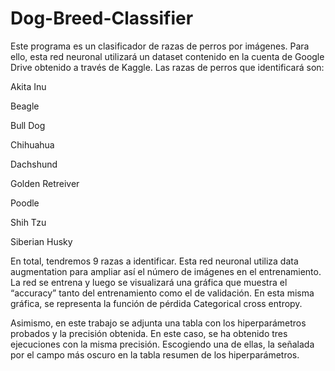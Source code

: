 # Dog-Breed-Classifier
Este programa es un clasificador de razas de perros por imágenes. Para ello, esta red neuronal utilizará un dataset contenido en la cuenta de Google Drive obtenido a través de Kaggle. Las razas de perros que identificará son:

Akita Inu

Beagle

Bull Dog

Chihuahua

Dachshund

Golden Retreiver

Poodle

Shih Tzu

Siberian Husky

En total, tendremos 9 razas a identificar. Esta red neuronal utiliza data augmentation para ampliar así el número de imágenes en el entrenamiento. La red se entrena y luego se visualizará una gráfica que muestra el “accuracy” tanto del entrenamiento como el de validación. En esta misma gráfica, se representa la función de pérdida Categorical cross entropy. 

Asimismo, en este trabajo se adjunta una tabla con los hiperparámetros probados y la precisión obtenida. En este caso, se ha obtenido tres ejecuciones con la misma precisión. Escogiendo una de ellas, la señalada por el campo más oscuro en la tabla resumen de los hiperparámetros.
